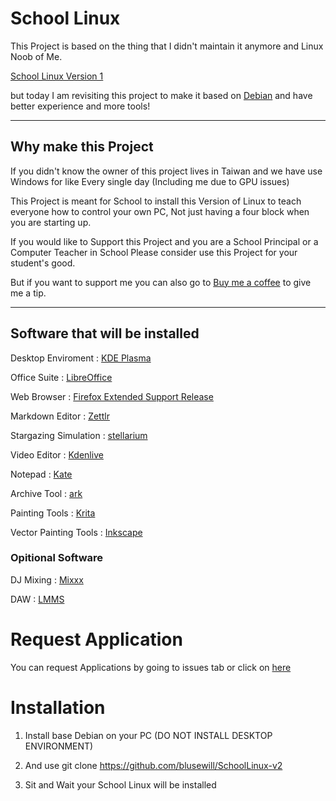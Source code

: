# School Linux
This Project is based on the thing that I didn't maintain it anymore and Linux Noob of Me.

[School Linux Version 1](https://github.com/blusewill/SchoolLinux)

but today I am revisiting this project to make it based on [Debian](https://www.debian.org/) and have better experience and more tools!

---

## Why make this Project

If you didn't know the owner of this project lives in Taiwan and we have use Windows for like Every single day (Including me due to GPU issues)

This Project is meant for School to install this Version of Linux to teach everyone how to control your own PC, Not just having a four block when you are starting up.

If you would like to Support this Project and you are a School Principal or a Computer Teacher in School Please consider use this Project for your student's good.

But if you want to support me you can also go to [Buy me a coffee](https://buymeacoffee.com/blusewill) to give me a tip.

---

## Software that will be installed

Desktop Enviroment : [KDE Plasma](https://kde.org/plasma-desktop/)

Office Suite : [LibreOffice](https://libreoffice.org/)

Web Browser : [Firefox Extended Support Release](https://www.mozilla.org/en-US/firefox/new)

Markdown Editor : [Zettlr](https://www.zettlr.com/)

Stargazing Simulation : [stellarium](https://stellarium.org/)

Video Editor : [Kdenlive](https://kdenlive.org/)

Notepad : [Kate](https://kate-editor.org/zh-tw/)

Archive Tool : [ark](https://github.com/KDE/ark)

Painting Tools : [Krita](https://krita.org/)

Vector Painting Tools : [Inkscape](https://inkscape.org/)

### Opitional Software

DJ Mixing : [Mixxx](https://mixxx.org/)

DAW : [LMMS](https://lmms.io/)

# Request Application

You can request Applications by going to issues tab or click on [here](https://github.com/blusewill/SchoolLinux-v2/issues/new?assignees=&labels=enhancement&projects=&template=request-software.md&title=%5BRequest%5D)

# Installation

1. Install base Debian on your PC (DO NOT INSTALL DESKTOP ENVIRONMENT)

1. And use git clone https://github.com/blusewill/SchoolLinux-v2

1. Sit and Wait your School Linux will be installed
